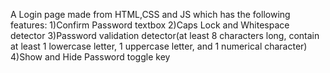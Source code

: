 A Login page made from HTML,CSS and JS which has the following features: 1)Confirm Password textbox 2)Caps Lock and Whitespace detector 3)Password validation detector(at least 8 characters long, contain at least 1 lowercase letter, 1 uppercase letter, and 1 numerical character) 4)Show and Hide Password toggle key
